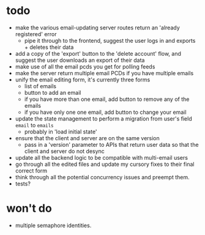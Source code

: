 # todo

- make the various email-updating server routes return an 'already registered' error
  - pipe it through to the frontend, suggest the user logs in and exports + deletes their data
- add a copy of the 'export' button to the 'delete account' flow, and suggest the user downloads an export of their data
- make use of all the email pcds you get for polling feeds
- make the server return multiple email PCDs if you have multiple emails
- unify the email editing form, it's currently three forms
  - list of emails
  - button to add an email
  - if you have more than one email, add button to remove any of the emails
  - if you have only one one email, add button to change your email
- update the state management to perform a migration from user's field `email` to `emails`
  - probably in 'load initial state'
- ensure that the client and server are on the same version
  - pass in a 'version' parameter to APIs that return user data so that the client and server do not desync
- update all the backend logic to be compatible with multi-email users
- go through all the edited files and update my cursory fixes to their final correct form
- think through all the potential concurrency issues and preempt them.
- tests?

# won't do

- multiple semaphore identities.
